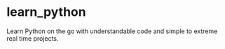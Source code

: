 # learn_python
Learn Python on the go with understandable code and simple to extreme real time projects.
